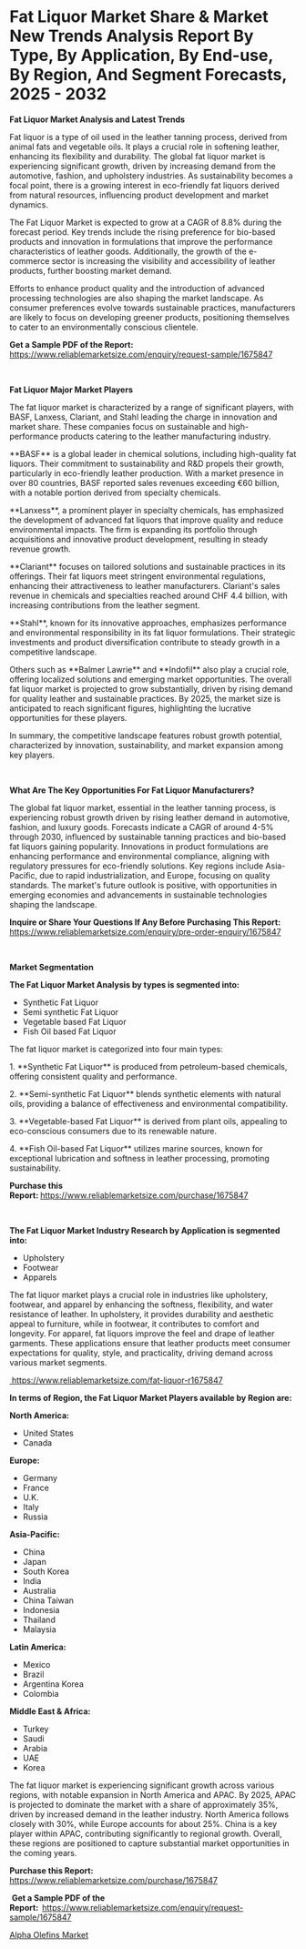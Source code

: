<p><h1>Fat Liquor Market Share & Market New Trends Analysis Report By Type, By Application, By End-use, By Region, And Segment Forecasts, 2025 - 2032</h1></p><p><strong>Fat Liquor Market Analysis and Latest Trends</strong></p>
<p><p>Fat liquor is a type of oil used in the leather tanning process, derived from animal fats and vegetable oils. It plays a crucial role in softening leather, enhancing its flexibility and durability. The global fat liquor market is experiencing significant growth, driven by increasing demand from the automotive, fashion, and upholstery industries. As sustainability becomes a focal point, there is a growing interest in eco-friendly fat liquors derived from natural resources, influencing product development and market dynamics.</p><p>The Fat Liquor Market is expected to grow at a CAGR of 8.8% during the forecast period. Key trends include the rising preference for bio-based products and innovation in formulations that improve the performance characteristics of leather goods. Additionally, the growth of the e-commerce sector is increasing the visibility and accessibility of leather products, further boosting market demand. </p><p>Efforts to enhance product quality and the introduction of advanced processing technologies are also shaping the market landscape. As consumer preferences evolve towards sustainable practices, manufacturers are likely to focus on developing greener products, positioning themselves to cater to an environmentally conscious clientele.</p></p>
<p><strong>Get a Sample PDF of the Report:&nbsp;</strong> <a href="https://www.reliablemarketsize.com/enquiry/request-sample/1675847?utm_campaign=3525&utm_medium=2&utm_source=Github&utm_content=ia&utm_term=31032025&utm_id=fat-liquor">https://www.reliablemarketsize.com/enquiry/request-sample/1675847</a></p>
<p>&nbsp;</p>
<p><strong>Fat Liquor Major Market Players</strong></p>
<p><p>The fat liquor market is characterized by a range of significant players, with BASF, Lanxess, Clariant, and Stahl leading the charge in innovation and market share. These companies focus on sustainable and high-performance products catering to the leather manufacturing industry.</p><p>**BASF** is a global leader in chemical solutions, including high-quality fat liquors. Their commitment to sustainability and R&D propels their growth, particularly in eco-friendly leather production. With a market presence in over 80 countries, BASF reported sales revenues exceeding €60 billion, with a notable portion derived from specialty chemicals.</p><p>**Lanxess**, a prominent player in specialty chemicals, has emphasized the development of advanced fat liquors that improve quality and reduce environmental impacts. The firm is expanding its portfolio through acquisitions and innovative product development, resulting in steady revenue growth.</p><p>**Clariant** focuses on tailored solutions and sustainable practices in its offerings. Their fat liquors meet stringent environmental regulations, enhancing their attractiveness to leather manufacturers. Clariant's sales revenue in chemicals and specialties reached around CHF 4.4 billion, with increasing contributions from the leather segment.</p><p>**Stahl**, known for its innovative approaches, emphasizes performance and environmental responsibility in its fat liquor formulations. Their strategic investments and product diversification contribute to steady growth in a competitive landscape.</p><p>Others such as **Balmer Lawrie** and **Indofil** also play a crucial role, offering localized solutions and emerging market opportunities. The overall fat liquor market is projected to grow substantially, driven by rising demand for quality leather and sustainable practices. By 2025, the market size is anticipated to reach significant figures, highlighting the lucrative opportunities for these players.</p><p>In summary, the competitive landscape features robust growth potential, characterized by innovation, sustainability, and market expansion among key players.</p></p>
<p>&nbsp;</p>
<p><strong>What Are The Key Opportunities For Fat Liquor Manufacturers?</strong></p>
<p><p>The global fat liquor market, essential in the leather tanning process, is experiencing robust growth driven by rising leather demand in automotive, fashion, and luxury goods. Forecasts indicate a CAGR of around 4-5% through 2030, influenced by sustainable tanning practices and bio-based fat liquors gaining popularity. Innovations in product formulations are enhancing performance and environmental compliance, aligning with regulatory pressures for eco-friendly solutions. Key regions include Asia-Pacific, due to rapid industrialization, and Europe, focusing on quality standards. The market's future outlook is positive, with opportunities in emerging economies and advancements in sustainable technologies shaping the landscape.</p></p>
<p><strong>Inquire or Share Your Questions If Any Before Purchasing This Report:</strong> <a href="https://www.reliablemarketsize.com/enquiry/pre-order-enquiry/1675847?utm_campaign=3525&utm_medium=2&utm_source=Github&utm_content=ia&utm_term=31032025&utm_id=fat-liquor">https://www.reliablemarketsize.com/enquiry/pre-order-enquiry/1675847</a></p>
<p>&nbsp;</p>
<p><strong>Market Segmentation</strong></p>
<p><strong>The Fat Liquor Market Analysis by types is segmented into:</strong></p>
<p><ul><li>Synthetic Fat Liquor</li><li>Semi synthetic Fat Liquor</li><li>Vegetable based Fat Liquor</li><li>Fish Oil based Fat Liquor</li></ul></p>
<p><p>The fat liquor market is categorized into four main types: </p><p>1. **Synthetic Fat Liquor** is produced from petroleum-based chemicals, offering consistent quality and performance.  </p><p>2. **Semi-synthetic Fat Liquor** blends synthetic elements with natural oils, providing a balance of effectiveness and environmental compatibility.  </p><p>3. **Vegetable-based Fat Liquor** is derived from plant oils, appealing to eco-conscious consumers due to its renewable nature.  </p><p>4. **Fish Oil-based Fat Liquor** utilizes marine sources, known for exceptional lubrication and softness in leather processing, promoting sustainability.</p></p>
<p><strong>Purchase this Report:&nbsp;</strong><a href="https://www.reliablemarketsize.com/purchase/1675847?utm_campaign=3525&utm_medium=2&utm_source=Github&utm_content=ia&utm_term=31032025&utm_id=fat-liquor">https://www.reliablemarketsize.com/purchase/1675847</a></p>
<p>&nbsp;</p>
<p><strong>The Fat Liquor Market Industry Research by Application is segmented into:</strong></p>
<p><ul><li>Upholstery</li><li>Footwear</li><li>Apparels</li></ul></p>
<p><p>The fat liquor market plays a crucial role in industries like upholstery, footwear, and apparel by enhancing the softness, flexibility, and water resistance of leather. In upholstery, it provides durability and aesthetic appeal to furniture, while in footwear, it contributes to comfort and longevity. For apparel, fat liquors improve the feel and drape of leather garments. These applications ensure that leather products meet consumer expectations for quality, style, and practicality, driving demand across various market segments.</p></p>
<p><a href="https://www.reliablemarketsize.com/fat-liquor-r1675847?utm_campaign=3525&utm_medium=2&utm_source=Github&utm_content=ia&utm_term=31032025&utm_id=fat-liquor">&nbsp;https://www.reliablemarketsize.com/fat-liquor-r1675847</a></p>
<p><strong>In terms of Region, the Fat Liquor Market Players available by Region are:</strong></p>
<p>
    <p> <strong> North America: </strong>
        <ul>
            <li>United States</li>
            <li>Canada</li>
        </ul>
        </p> 
    <p> <strong> Europe: </strong>
        <ul>
            <li>Germany</li>
            <li>France</li>
            <li>U.K.</li>
            <li>Italy</li>
            <li>Russia</li>
        </ul>
        </p> 
    <p> <strong> Asia-Pacific: </strong>
        <ul>
            <li>China</li>
            <li>Japan</li>
            <li>South Korea</li>
            <li>India</li>
            <li>Australia</li>
            <li>China Taiwan</li>
            <li>Indonesia</li>
            <li>Thailand</li>
            <li>Malaysia</li>
        </ul>
        </p> 
    <p> <strong> Latin America: </strong>
        <ul>
            <li>Mexico</li>
            <li>Brazil</li>
            <li>Argentina Korea</li>
            <li>Colombia</li>
        </ul>
        </p> 
    <p> <strong> Middle East & Africa: </strong>
        <ul>
            <li>Turkey</li>
            <li>Saudi</li>
            <li>Arabia</li>
            <li>UAE</li>
            <li>Korea</li>
        </ul>
    </p>
    </p>
<p><p>The fat liquor market is experiencing significant growth across various regions, with notable expansion in North America and APAC. By 2025, APAC is projected to dominate the market with a share of approximately 35%, driven by increased demand in the leather industry. North America follows closely with 30%, while Europe accounts for about 25%. China is a key player within APAC, contributing significantly to regional growth. Overall, these regions are positioned to capture substantial market opportunities in the coming years.</p></p>
<p><strong>Purchase this Report: </strong><a href="https://www.reliablemarketsize.com/purchase/1675847?utm_campaign=3525&utm_medium=2&utm_source=Github&utm_content=ia&utm_term=31032025&utm_id=fat-liquor">https://www.reliablemarketsize.com/purchase/1675847</a></p>
<p>&nbsp;<strong>Get a Sample PDF of the Report:&nbsp;&nbsp;</strong><a href="https://www.reliablemarketsize.com/enquiry/request-sample/1675847?utm_campaign=3525&utm_medium=2&utm_source=Github&utm_content=ia&utm_term=31032025&utm_id=fat-liquor">https://www.reliablemarketsize.com/enquiry/request-sample/1675847</a></p>
<p><strong></strong></p>
<p><p><a href="https://github.com/anggigpps/Market-Research-Report-List-1/blob/main/alpha-olefins-market.md?utm_campaign=3525&utm_medium=2&utm_source=Github&utm_content=ia&utm_term=31032025&utm_id=fat-liquor">Alpha Olefins Market</a></p></p>